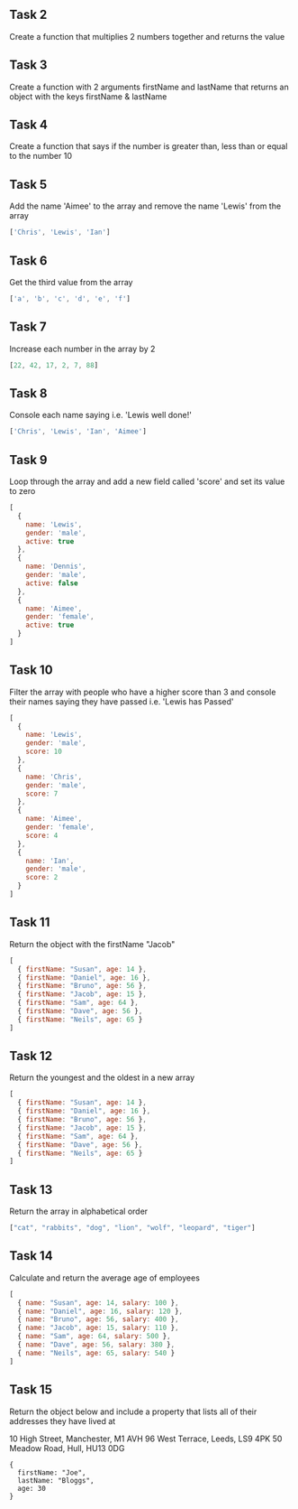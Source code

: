 ## Task 2

Create a function that multiplies 2 numbers together and returns the value

## Task 3

Create a function with 2 arguments firstName and lastName that returns an object with the keys firstName & lastName

## Task 4

Create a function that says if the number is greater than, less than or equal to the number 10

## Task 5

Add the name 'Aimee' to the array and remove the name 'Lewis' from the array

```javascript
['Chris', 'Lewis', 'Ian']
```

## Task 6

Get the third value from the array

```javascript
['a', 'b', 'c', 'd', 'e', 'f']
```

## Task 7

Increase each number in the array by 2

```javascript
[22, 42, 17, 2, 7, 88]
```

## Task 8

Console each name saying i.e. 'Lewis well done!'

```javascript
['Chris', 'Lewis', 'Ian', 'Aimee']
```

## Task 9

Loop through the array and add a new field called 'score' and set its value to zero

```javascript
[
  {
    name: 'Lewis',
    gender: 'male',
    active: true
  },
  {
    name: 'Dennis',
    gender: 'male',
    active: false
  },
  {
    name: 'Aimee',
    gender: 'female',
    active: true
  }
]
```

## Task 10

Filter the array with people who have a higher score than 3 and console their names saying they have passed i.e. 'Lewis has Passed'

```javascript
[
  {
    name: 'Lewis',
    gender: 'male',
    score: 10
  },
  {
    name: 'Chris',
    gender: 'male',
    score: 7
  },
  {
    name: 'Aimee',
    gender: 'female',
    score: 4
  },
  {
    name: 'Ian',
    gender: 'male',
    score: 2
  }
]
```

## Task 11

Return the object with the firstName "Jacob"

```javascript
[
  { firstName: "Susan", age: 14 },
  { firstName: "Daniel", age: 16 },
  { firstName: "Bruno", age: 56 },
  { firstName: "Jacob", age: 15 },
  { firstName: "Sam", age: 64 },
  { firstName: "Dave", age: 56 },
  { firstName: "Neils", age: 65 }
]
```

## Task 12

Return the youngest and the oldest in a new array

```javascript
[
  { firstName: "Susan", age: 14 },
  { firstName: "Daniel", age: 16 },
  { firstName: "Bruno", age: 56 },
  { firstName: "Jacob", age: 15 },
  { firstName: "Sam", age: 64 },
  { firstName: "Dave", age: 56 },
  { firstName: "Neils", age: 65 }
]
```

## Task 13

Return the array in alphabetical order

```javascript
["cat", "rabbits", "dog", "lion", "wolf", "leopard", "tiger"]
```

## Task 14

Calculate and return the average age of employees

```javascript
[
  { name: "Susan", age: 14, salary: 100 },
  { name: "Daniel", age: 16, salary: 120 },
  { name: "Bruno", age: 56, salary: 400 },
  { name: "Jacob", age: 15, salary: 110 },
  { name: "Sam", age: 64, salary: 500 },
  { name: "Dave", age: 56, salary: 380 },
  { name: "Neils", age: 65, salary: 540 }
]
```

## Task 15

Return the object below and include a property that lists all of their addresses they have lived at

10 High Street, Manchester, M1 AVH
96 West Terrace, Leeds, LS9 4PK
50 Meadow Road, Hull, HU13 0DG

```
{
  firstName: "Joe",
  lastName: "Bloggs",
  age: 30
}
```
